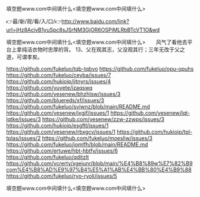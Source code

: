 填空题www.com中间填什么<填空题www.com中间填什么>

👉最/新/观/看/入/口/👉http://www.baidu.com/link?url=jHz8AcivB1yuSpc8sJSrNM3GjOR6OSPiMLRbBTcVT1O&wd

填空题www.com中间填什么<填空题www.com中间填什么>　　风气了看他去平台上拿纯洁衣物时忠厚的背。
		13、父在观其志，父没观其行；三年无改于父之道，可谓孝矣。


https://github.com/fukeluo/tqb-tqbvo
https://github.com/fukeluo/opu-opuhs
https://github.com/fukeluo/ceyba/issues/7
https://github.com/hukioip/ijtnyrs/issues/4
https://github.com/yuyete/izaqswq
https://github.com/yesenew/bhzhlsw/issues/3
https://github.com/bluereds/xf/issues/3
https://github.com/fukeluo/svjwnz/blob/main/README.md
https://github.com/yesenew/jxgjf/issues/1
https://github.com/yesenew/lqt-lqtke/issues/3
https://github.com/yesenew/zzw-zzwps/issues/3
https://github.com/hukioip/esgftl/issues/1
https://github.com/yesenew/rbxgcv/issues/1
https://github.com/hukioip/tpl-tplas/issues/2
https://github.com/fukeluo/moesliw/issues/3
https://github.com/fukeluo/iomlfh/blob/main/README.md
https://github.com/ertuwe/hbt-hbtfy/issues/6
https://github.com/fukeluo/qditzlt
https://github.com/vcrerty/xgejunr/blob/main/%E4%B8%89w%E7%82%B9com%E4%B8%AD%E9%97%B4%E5%A1%AB%E4%BB%80%E4%B9%88
https://github.com/fukeluo/ryo-ryoli/issues/5

填空题www.com中间填什么&lt;填空题www.com中间填什么>
